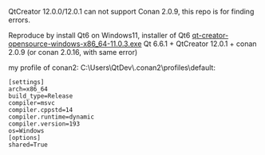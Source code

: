 QtCreator 12.0.0/12.0.1 can not support Conan 2.0.9, this repo is for finding errors.

Reproduce by install Qt6 on Windows11, installer of Qt6 [qt-creator-opensource-windows-x86_64-11.0.3.exe](https://qt.mirror.constant.com/official_releases/qtcreator/11.0/11.0.3/qt-creator-opensource-windows-x86_64-11.0.3.exe)
Qt 6.6.1 + QtCreator 12.0.1 + conan 2.0.9 (or conan 2.0.16, with same error)


my profile of conan2:
C:\Users\QtDev\\.conan2\profiles\default:
```
[settings]
arch=x86_64
build_type=Release
compiler=msvc
compiler.cppstd=14
compiler.runtime=dynamic
compiler.version=193
os=Windows
[options]
shared=True
```
